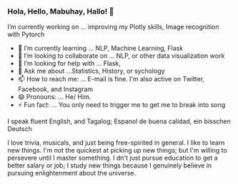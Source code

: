 ### Hola, Hello, Mabuhay, Hallo! 👋

 I’m currently working on ... improving my Plotly skills, Image recognition with Pytorch
- 🌱 I’m currently learning ... NLP, Machine Learning, Flask
- 👯 I’m looking to collaborate on ... NLP, or other data visualization work
- 🤔 I’m looking for help with ... Flask, 
- 💬 Ask me about ...Statistics, History, or sychology
- 📫 How to reach me: ... E-mail is fine. I'm also active on Twitter, Facebook, and Instagram
- 😄 Pronouns: ... He/ Him. 
- ⚡ Fun fact: ... You only need to trigger me to get me to break into song

I speak fluent English, and Tagalog; Espanol de buena calidad, ein bisschen Deutsch 

I love trivia, musicals, and just being free-spirited in general. I like to learn new things. I'm not the quickest at picking up new things; but I'm willing to persevere until I master something. I dn't just pursue education to get a better salary or job; I study new things because I genuinely believe in pursuing enlightenment about the universe. 

<!--
**CaliFlowers/Califlowers** is a ✨ _special_ ✨ repository because its `README.md` (this file) appears on your GitHub profile.


- 🔭
--> 
